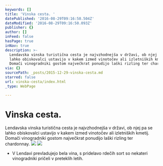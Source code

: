 ```yaml
---
keywords: []
title: 'Vinska cesta. '
datePublished: '2016-08-29T09:16:50.504Z'
dateModified: '2016-08-29T09:16:50.093Z'
publisher: {}
author: []
inFeed: false
hasPage: true
inNav: true
description: >-
  Lendavska vinska turistična cesta je najvzhodnejša v državi, ob njej pa se
  lahko obiskovalci ustavijo v kakem izmed vinotočev ali izletniških kmetij.
  Domači vinogradniki gostom največkrat ponudijo laški rizling ter chardonnay.
via: {}
sourcePath: _posts/2015-12-29-vinska-cesta.md
starred: false
url: vinska-cesta/index.html
_type: WebPage

---
```

# Vinska cesta. 

Lendavska vinska turistična cesta je najvzhodnejša v državi, ob njej pa se lahko obiskovalci ustavijo v kakem izmed vinotočev ali izletniških kmetij. Domači vinogradniki gostom največkrat ponudijo laški rizling ter chardonnay.
![](https://s3-us-west-2.amazonaws.com/the-grid-img/p/5ef9a3e8f5f2a45bfc35a2cf8b5624a778fdfcd8.jpg)
![](https://s3-us-west-2.amazonaws.com/the-grid-img/p/2a37e94dfe81ec06ca2d1d8299435e24e275beb2.jpg)

* V Lendavi prevladujejo bela vina, s pridelavo rdečih sort so nekateri vinogradniki pričeli v preteklih letih.